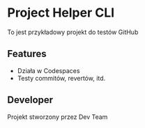 # Project Helper CLI

To jest przykładowy projekt do testów GitHub

## Features
- Działa w Codespaces
- Testy commitów, revertów, itd.

## Developer
Projekt stworzony przez Dev Team
